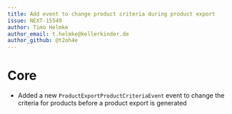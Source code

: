 ```yaml
---
title: Add event to change product criteria during product export
issue: NEXT-15549
author: Timo Helmke
author_email: t.helmke@kellerkinder.de 
author_github: @t2oh4e
---
```

# Core
* Added a new `ProductExportProductCriteriaEvent` event to change the criteria for products before a product export is generated
